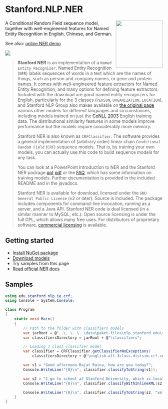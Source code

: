 # Stanford.NLP.NER

<img align="right" width="150" src="images/logo.png">

A Conditional Random Field sequence model, together with well-engineered features for Named Entity Recognition in English, Chinese, and German.

See also: [online NER demo](http://nlp.stanford.edu:8080/ner/)

[![](https://buildstats.info/nuget/Stanford.NLP.NER)](https://www.nuget.org/packages/Stanford.NLP.NER/)


>**Stanford NER** is an implementation of a `Named Entity Recognizer`. Named Entity Recognition (`NER`) labels sequences of words in a text which are the names of things, such as person and company names, or gene and protein names. It comes with well-engineered feature extractors for Named Entity Recognition, and many options for defining feature extractors. Included with the download are good named entity recognizers for English, particularly for the 3 classes (`PERSON`, `ORGANIZATION`, `LOCATION`), and Stanford NLP Group also makes available on [the original page](https://nlp.stanford.edu/software/CRF-NER.html) various other models for different languages and circumstances, including models trained on just the [CoNLL 2003](http://www.cnts.ua.ac.be/conll2003/ner/) English training data. The distributional similarity features in some models improve performance but the models require considerably more memory.
>
>Stanford NER is also known as `CRFClassifier`. The software provides a general implementation of (arbitrary order) linear chain `Conditional Random Field` (`CRF`) sequence models. That is, by training your own models, you can actually use this code to build sequence models for any task.
>
>You can look at a PowerPoint Introduction to NER and the Stanford NER package [ppt](http://www-nlp.stanford.edu/software/jenny-ner-2007.ppt) [pdf](http://www-nlp.stanford.edu/software/jenny-ner-2007.pdf) or the [FAQ](http://www-nlp.stanford.edu/software/crf-faq.shtml), which has some information on training models. Further documentation is provided in the included README and in the javadocs.
>
>Stanford NER is available for download, licensed under the `GNU General Public License` (v2 or later). Source is included. The package includes components for command-line invocation, running as a server, and a Java API. Stanford NER code is dual licensed (in a similar manner to MySQL, etc.). Open source licensing is under the full GPL, which allows many free uses. For distributors of proprietary software, [commercial licensing](http://otlportal.stanford.edu/techfinder/technology/ID=24628) is available.

## Getting started

- [Install NuGet package](https://www.nuget.org/packages/Stanford.NLP.NER/)
- [Download models](https://nlp.stanford.edu/software/stanford-ner-4.2.0.zip)
- Try samples from this page
- [Read official NER docs](https://nlp.stanford.edu/software/CRF-NER.html)

## Samples

```csharp
using edu.stanford.nlp.ie.crf;
using Console = System.Console;

class Program
{
    static void Main()
    {
        // Path to the folder with classifiers models
        var jarRoot = @"..\..\..\..\data\paket-files\nlp.stanford.edu\stanford-ner-4.2.0";
        var classifiersDirectory = jarRoot + @"\classifiers";

        // Loading 3 class classifier model
        var classifier = CRFClassifier.getClassifierNoExceptions(
            classifiersDirectory + @"\english.all.3class.distsim.crf.ser.gz");

        var s1 = "Good afternoon Rajat Raina, how are you today?";
        Console.WriteLine("{0}\n", classifier.classifyToString(s1));

        var s2 = "I go to school at Stanford University, which is located in California.";
        Console.WriteLine("{0}\n", classifier.classifyWithInlineXML(s2));

        Console.WriteLine("{0}\n", classifier.classifyToString(s2, "xml", true));
    }
}
```
